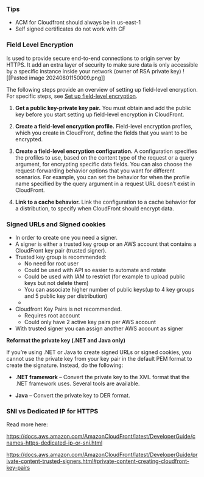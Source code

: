 ### Tips
- ACM for Cloudfront should always be in us-east-1
- Self signed certificates do not work with CF

### Field Level Encryption
Is used to provide secure end-to-end connections to origin server by HTTPS. It add an extra layer of security to make sure data is only accessible by a specific instance inside your network (owner of RSA private key)
![[Pasted image 20240801150009.png]]

The following steps provide an overview of setting up field-level encryption. For specific steps, see [Set up field-level encryption](https://docs.aws.amazon.com/AmazonCloudFront/latest/DeveloperGuide/field-level-encryption.html#field-level-encryption-setting-up).

1. **Get a public key-private key pair.** You must obtain and add the public key before you start setting up field-level encryption in CloudFront.
    
2. **Create a field-level encryption profile.** Field-level encryption profiles, which you create in CloudFront, define the fields that you want to be encrypted.
    
3. **Create a field-level encryption configuration.** A configuration specifies the profiles to use, based on the content type of the request or a query argument, for encrypting specific data fields. You can also choose the request-forwarding behavior options that you want for different scenarios. For example, you can set the behavior for when the profile name specified by the query argument in a request URL doesn’t exist in CloudFront.
    
4. **Link to a cache behavior.** Link the configuration to a cache behavior for a distribution, to specify when CloudFront should encrypt data.

### Signed URLs and Signed cookies

- In order to create one you need a signer.
- A signer is either a trusted key group or an AWS account that contains a CloudFront key pair (trusted signer).
- Trusted key group is recommended:
	- No need for root user
	- Could be used with API so easier to automate and rotate
	- Could be used with IAM to restrict (for example to upload public keys but not delete them)
	- You can associate higher number of public keys(up to 4 key groups and 5 public key per distribution)
	- 
- Cloudfront Key Pairs is not recommended.
	- Requires root account
	- Could only have 2 active key pairs per AWS account
- With trusted signer you can assign another AWS account as signer

**Reformat the private key (.NET and Java only)**

If you’re using .NET or Java to create signed URLs or signed cookies, you cannot use the private key from your key pair in the default PEM format to create the signature. Instead, do the following:

- **.NET framework** – Convert the private key to the XML format that the .NET framework uses. Several tools are available.
    
- **Java** – Convert the private key to DER format.

### SNI vs Dedicated IP for HTTPS
Read more here: 

https://docs.aws.amazon.com/AmazonCloudFront/latest/DeveloperGuide/cnames-https-dedicated-ip-or-sni.html


https://docs.aws.amazon.com/AmazonCloudFront/latest/DeveloperGuide/private-content-trusted-signers.html#private-content-creating-cloudfront-key-pairs




